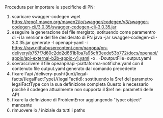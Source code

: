 Procedura per importare le specifiche di PN:

1. scaricare swagger-codegen
    wget https://repo1.maven.org/maven2/io/swagger/codegen/v3/swagger-codegen-cli/3.0.35/swagger-codegen-cli-3.0.35.jar
2. eseguire la generazione del file mergiato, sotituendo come paramentro di -i la versione del file desiderato di PN
    java -jar swagger-codegen-cli-3.0.35.jar generate -l openapi-yaml -i https://raw.githubusercontent.com/pagopa/pn-delivery/b757f7d60c2dd2d661b1ba7a95cff3eede53b772/docs/openapi/appio/api-external-b2b-appio-v1.yaml -o . -DoutputFile=output.yaml
3. sovrascrivere il file opeanpi/api-piattaforma-notifiche.yaml con il contenuto file output.yaml generato dal comando precedente
4. fixare l'api
    /delivery-push/{iun}/legal-facts/{legalFactType}/{legalFactId}:
    sostituendo la $ref del parametro legalFactType con la sua definizione completa
    Questo è necessario poichè il codegen attualmente non supporta il $ref nei parametri delle API
5. fixare la definizione di ProblemError aggiungendo "type: object" mancante
6. rimuovere lo / iniziale da tutti i paths